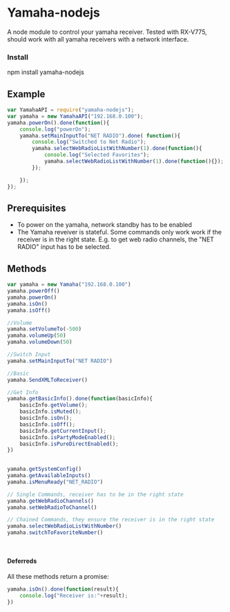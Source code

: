 Yamaha-nodejs
==================

A node module to control your yamaha receiver. Tested with RX-V775, should work with all yamaha receivers with a network interface.

### Install
npm install yamaha-nodejs

## Example
```javascript
var YamahaAPI = require("yamaha-nodejs");
var yamaha = new YamahaAPI("192.168.0.100");
yamaha.powerOn().done(function(){
	console.log("powerOn");
	yamaha.setMainInputTo("NET RADIO").done( function(){
		console.log("Switched to Net Radio");
		yamaha.selectWebRadioListWithNumber(1).done(function(){
			console.log("Selected Favorites");
			yamaha.selectWebRadioListWithNumber(1).done(function(){});
		});

	});
});
```
## Prerequisites
* To power on the yamaha, network standby has to be enabled
* The Yamaha reveiver is stateful. Some commands only work work if the receiver is in the right state. E.g. to get web radio channels, the "NET RADIO" input has to be selected.

## Methods
```javascript
var yamaha = new Yamaha("192.168.0.100")
yamaha.powerOff()
yamaha.powerOn()
yamaha.isOn()
yamaha.isOff()

//Volume
yamaha.setVolumeTo(-500)
yamaha.volumeUp(50)
yamaha.volumeDown(50)

//Switch Input
yamaha.setMainInputTo("NET RADIO")

//Basic
yamaha.SendXMLToReceiver()

//Get Info
yamaha.getBasicInfo().done(function(basicInfo){
    basicInfo.getVolume();
    basicInfo.isMuted();
    basicInfo.isOn();
    basicInfo.isOff();
    basicInfo.getCurrentInput();
    basicInfo.isPartyModeEnabled();
    basicInfo.isPureDirectEnabled();
})
    

yamaha.getSystemConfig()
yamaha.getAvailableInputs()
yamaha.isMenuReady("NET_RADIO")

// Single Commands, receiver has to be in the right state
yamaha.getWebRadioChannels()
yamaha.setWebRadioToChannel()

// Chained Commands, they ensure the receiver is in the right state
yamaha.selectWebRadioListWithNumber()
yamaha.switchToFavoriteNumber() 
    
    
```
#### Deferreds
All these methods return a promise:
```javascript
yamaha.isOn().done(function(result){
	console.log("Receiver is:"+result);
})
```

